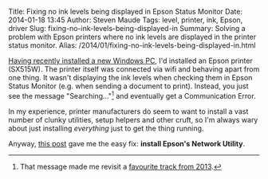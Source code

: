 Title: Fixing no ink levels being displayed in Epson Status Monitor
Date: 2014-01-18 13:45
Author: Steven Maude
Tags: level, printer, ink, Epson, driver
Slug: fixing-no-ink-levels-being-displayed-in
Summary: Solving a problem with Epson printers where no ink levels are displayed in the printer status monitor.
Alias: /2014/01/fixing-no-ink-levels-being-displayed-in.html

[Having recently installed a new Windows
PC](http://www.stevenmaude.co.uk/2013/12/things-ive-learned-from-building-and.html),
I'd installed an Epson printer (SX515W). The printer itself was
connected via wifi and behaving apart from one thing. It wasn't
displaying the ink levels when checking them in Epson Status Monitor
(e.g. when sending a document to print). Instead, you just see the
message "Searching..."[^1] and eventually get a
Communication Error.

In my experience, printer manufacturers do seem to
want to install a vast number of clunky utilities, setup helpers and
other cruft, so I'm always wary about just installing *everything* just
to get the thing running.

Anyway, [this
post](http://www.sevenforums.com/drivers/11756-epson-status-monitor-can-t-check-ink-levels.html#post420023)
gave me the easy fix: **install Epson's Network
Utility**.

[^1]: That message made me revisit a [favourite track from
2013](https://www.youtube.com/watch?v=2vtgHoBrh4w).
